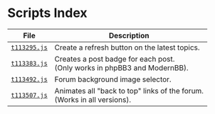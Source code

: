 <!-- THIS IS A GENERATED FILE. DO NOT EDIT IT DIRECTLY. -->

# Scripts Index

<table>
<thead><tr><th>File</th><th>Description</th></tr></thead>
<tr><td><a href="https://github.com/lffg/code-in-js/blob/master/fdf/t113295.js"><code>t113295.js</code></a></td><td>Create a refresh button on the latest topics.</td></tr>
<tr><td><a href="https://github.com/lffg/code-in-js/blob/master/fdf/t113383.js"><code>t113383.js</code></a></td><td>Creates a post badge for each post.<br />
(Only works in phpBB3 and ModernBB).</td></tr>
<tr><td><a href="https://github.com/lffg/code-in-js/blob/master/fdf/t113492.js"><code>t113492.js</code></a></td><td>Forum background image selector.</td></tr>
<tr><td><a href="https://github.com/lffg/code-in-js/blob/master/fdf/t113507.js"><code>t113507.js</code></a></td><td>Animates all "back to top" links of the forum.<br />
(Works in all versions).</td></tr>
</table>